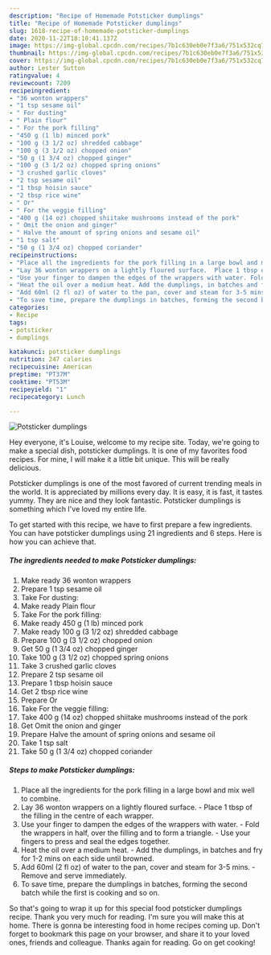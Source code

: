 ```yaml
---
description: "Recipe of Homemade Potsticker dumplings"
title: "Recipe of Homemade Potsticker dumplings"
slug: 1618-recipe-of-homemade-potsticker-dumplings
date: 2020-11-22T18:10:41.137Z
image: https://img-global.cpcdn.com/recipes/7b1c630eb0e7f3a6/751x532cq70/potsticker-dumplings-recipe-main-photo.jpg
thumbnail: https://img-global.cpcdn.com/recipes/7b1c630eb0e7f3a6/751x532cq70/potsticker-dumplings-recipe-main-photo.jpg
cover: https://img-global.cpcdn.com/recipes/7b1c630eb0e7f3a6/751x532cq70/potsticker-dumplings-recipe-main-photo.jpg
author: Lester Sutton
ratingvalue: 4
reviewcount: 7209
recipeingredient:
- "36 wonton wrappers"
- "1 tsp sesame oil"
- " For dusting"
- " Plain flour"
- " For the pork filling"
- "450 g (1 lb) minced pork"
- "100 g (3 1/2 oz) shredded cabbage"
- "100 g (3 1/2 oz) chopped onion"
- "50 g (1 3/4 oz) chopped ginger"
- "100 g (3 1/2 oz) chopped spring onions"
- "3 crushed garlic cloves"
- "2 tsp sesame oil"
- "1 tbsp hoisin sauce"
- "2 tbsp rice wine"
- " Or"
- " For the veggie filling"
- "400 g (14 oz) chopped shiitake mushrooms instead of the pork"
- " Omit the onion and ginger"
- " Halve the amount of spring onions and sesame oil"
- "1 tsp salt"
- "50 g (1 3/4 oz) chopped coriander"
recipeinstructions:
- "Place all the ingredients for the pork filling in a large bowl and mix well to combine."
- "Lay 36 wonton wrappers on a lightly floured surface.  Place 1 tbsp of the filling in the centre of each wrapper."
- "Use your finger to dampen the edges of the wrappers with water. Fold the wrappers in half, over the filling and to form a triangle. Use your fingers to press and seal the edges together."
- "Heat the oil over a medium heat. Add the dumplings, in batches and fry for 1-2 mins on each side until browned."
- "Add 60ml (2 fl oz) of water to the pan, cover and steam for 3-5 mins. Remove and serve immediately."
- "To save time, prepare the dumplings in batches, forming the second batch while the first is cooking and so on."
categories:
- Recipe
tags:
- potsticker
- dumplings

katakunci: potsticker dumplings 
nutrition: 247 calories
recipecuisine: American
preptime: "PT37M"
cooktime: "PT53M"
recipeyield: "1"
recipecategory: Lunch

---
```



![Potsticker dumplings](https://img-global.cpcdn.com/recipes/7b1c630eb0e7f3a6/751x532cq70/potsticker-dumplings-recipe-main-photo.jpg)

Hey everyone, it's Louise, welcome to my recipe site. Today, we're going to make a special dish, potsticker dumplings. It is one of my favorites food recipes. For mine, I will make it a little bit unique. This will be really delicious.

Potsticker dumplings is one of the most favored of current trending meals in the world. It is appreciated by millions every day. It is easy, it is fast, it tastes yummy. They are nice and they look fantastic. Potsticker dumplings is something which I've loved my entire life.




To get started with this recipe, we have to first prepare a few ingredients. You can have potsticker dumplings using 21 ingredients and 6 steps. Here is how you can achieve that.

<!--inarticleads1-->

##### The ingredients needed to make Potsticker dumplings:

1. Make ready 36 wonton wrappers
1. Prepare 1 tsp sesame oil
1. Take  For dusting:
1. Make ready  Plain flour
1. Take  For the pork filling:
1. Make ready 450 g (1 lb) minced pork
1. Make ready 100 g (3 1/2 oz) shredded cabbage
1. Prepare 100 g (3 1/2 oz) chopped onion
1. Get 50 g (1 3/4 oz) chopped ginger
1. Take 100 g (3 1/2 oz) chopped spring onions
1. Take 3 crushed garlic cloves
1. Prepare 2 tsp sesame oil
1. Prepare 1 tbsp hoisin sauce
1. Get 2 tbsp rice wine
1. Prepare  Or
1. Take  For the veggie filling:
1. Take 400 g (14 oz) chopped shiitake mushrooms instead of the pork
1. Get  Omit the onion and ginger
1. Prepare  Halve the amount of spring onions and sesame oil
1. Take 1 tsp salt
1. Take 50 g (1 3/4 oz) chopped coriander




<!--inarticleads2-->

##### Steps to make Potsticker dumplings:

1. Place all the ingredients for the pork filling in a large bowl and mix well to combine.
1. Lay 36 wonton wrappers on a lightly floured surface.  - Place 1 tbsp of the filling in the centre of each wrapper.
1. Use your finger to dampen the edges of the wrappers with water. - Fold the wrappers in half, over the filling and to form a triangle. - Use your fingers to press and seal the edges together.
1. Heat the oil over a medium heat. - Add the dumplings, in batches and fry for 1-2 mins on each side until browned.
1. Add 60ml (2 fl oz) of water to the pan, cover and steam for 3-5 mins. - Remove and serve immediately.
1. To save time, prepare the dumplings in batches, forming the second batch while the first is cooking and so on.




So that's going to wrap it up for this special food potsticker dumplings recipe. Thank you very much for reading. I'm sure you will make this at home. There is gonna be interesting food in home recipes coming up. Don't forget to bookmark this page on your browser, and share it to your loved ones, friends and colleague. Thanks again for reading. Go on get cooking!
